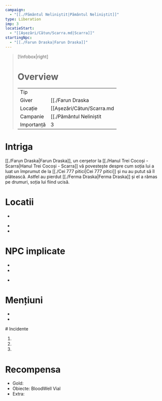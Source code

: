 ```yaml
---
campaign:
  - "[[./Pământul Neliniștit|Pământul Neliniștit]]"
type: Liberation
imp: 3
locatieStart:
  - "[[Așezări/Cătun/Scarra.md|Scarra]]"
startingNpc:
  - "[[./Farun Draska|Farun Draska]]"
---
```


>[!infobox|right]
> # Overview
> | | | 
> |-|-|
> | Tip||
> |Giver|[[./Farun Draska|Farun Draska]]|
> |Locație| [[Așezări/Cătun/Scarra.md|Scarra]]|
> |Campanie|[[./Pământul Neliniștit|Pământul Neliniștit]]|
> | Importanță| 3|

# Intriga

[[./Farun Draska|Farun Draska]], un cerșetor la [[./Hanul Trei Cocoși - Scarra|Hanul Trei Cocoși - Scarra]] vă povestește despre cum soția lui a luat un împrumut de la [[./Cei 777 pitici|Cei 777 pitici]] și nu au putut să îl plătească. Astfel au pierdut [[./Ferma Draska|Ferma Draska]] și el a rămas pe drumuri, soția lui fiind ucisă. 

# Locatii
<div><ul class="dataview list-view-ul"><li><span></span></li></ul></div>
<div><ul class="dataview list-view-ul"><li><span></span></li><li><span></span></li></ul></div>

# NPC implicate
<div><ul class="dataview list-view-ul"><li><span></span></li><li><span></span></li></ul></div>
<div><ul class="dataview list-view-ul"><li><span></span></li></ul></div>

# Mențiuni
<div><ul class="dataview list-view-ul"><li><span></span></li><li><span></span></li></ul></div>
# Incidente

1.
2.
3.

# Recompensa

- Gold: 
- Obiecte: BloodWell Vial
- Extra:
